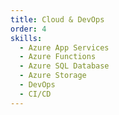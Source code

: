 ```yaml
---
title: Cloud & DevOps
order: 4
skills:
  - Azure App Services
  - Azure Functions
  - Azure SQL Database
  - Azure Storage
  - DevOps
  - CI/CD
---
```

